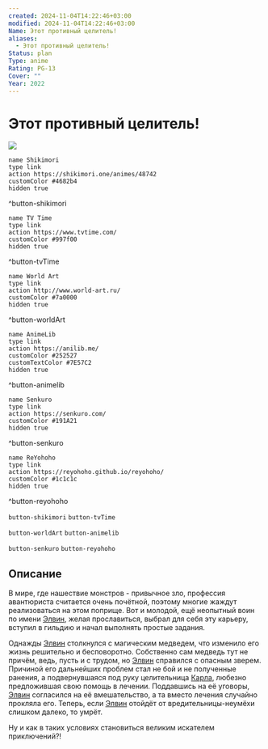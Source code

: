 ```yaml
---
created: 2024-11-04T14:22:46+03:00
modified: 2024-11-04T14:22:46+03:00
Name: Этот противный целитель!
aliases:
  - Этот противный целитель!
Status: plan
Type: anime
Rating: PG-13
Cover: ""
Year: 2022
---
```


# Этот противный целитель!

![](https://nyaa.shikimori.one/uploads/poster/animes/48742/8cb4f4fdbedefb66f570dc8ded2c383b.jpeg)

```button
name Shikimori
type link
action https://shikimori.one/animes/48742
customColor #4682b4
hidden true
```
^button-shikimori

```button
name TV Time
type link
action https://www.tvtime.com/
customColor #997f00
hidden true
```
^button-tvTime

```button
name World Art
type link
action http://www.world-art.ru/
customColor #7a0000
hidden true
```
^button-worldArt

```button
name AnimeLib
type link
action https://anilib.me/
customColor #252527
customTextColor #7E57C2
hidden true
```
^button-animelib

```button
name Senkuro
type link
action https://senkuro.com/
customColor #191A21
hidden true
```
^button-senkuro

```button
name ReYohoho
type link
action https://reyohoho.github.io/reyohoho/
customColor #1c1c1c
hidden true
```
^button-reyohoho

`button-shikimori` `button-tvTime`

`button-worldArt` `button-animelib`

`button-senkuro` `button-reyohoho`

## Описание

В мире, где нашествие монстров - привычное зло, профессия авантюриста считается очень почётной, поэтому многие жаждут реализоваться на этом поприще. Вот и молодой, ещё неопытный воин по имени [Элвин](https://shikimori.one/characters/188279-alvin), желая прославиться, выбрал для себя эту карьеру, вступил в гильдию и начал выполнять простые задания.

Однажды [Элвин](https://shikimori.one/characters/188279-alvin) столкнулся с магическим медведем, что изменило его жизнь решительно и бесповоротно. Собственно сам медведь тут не причём, ведь, пусть и с трудом, но [Элвин](https://shikimori.one/characters/188279-alvin) справился с опасным зверем. Причиной его дальнейших проблем стал не бой и не полученные ранения, а подвернувшаяся под руку целительница [Карла](https://shikimori.one/characters/188273-karla), любезно предложившая свою помощь в лечении. Поддавшись на её уговоры, [Элвин](https://shikimori.one/characters/188279-alvin) согласился на её вмешательство, а та вместо лечения случайно прокляла его. Теперь, если [Элвин](https://shikimori.one/characters/188279-alvin) отойдёт от вредительницы-неумёхи слишком далеко, то умрёт.

Ну и как в таких условиях становиться великим искателем приключений?!
